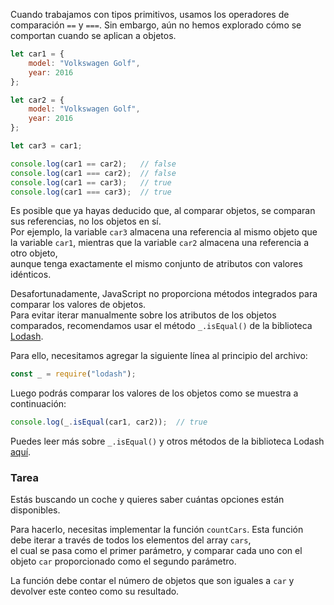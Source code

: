 Cuando trabajamos con tipos primitivos, usamos los operadores de comparación `==` y `===`. Sin embargo, aún no hemos explorado cómo se comportan cuando se aplican a objetos.

```javascript
let car1 = {
    model: "Volkswagen Golf",
    year: 2016
};

let car2 = {
    model: "Volkswagen Golf",
    year: 2016
};

let car3 = car1;

console.log(car1 == car2);   // false
console.log(car1 === car2);  // false
console.log(car1 == car3);   // true
console.log(car1 === car3);  // true
```

Es posible que ya hayas deducido que, al comparar objetos, se comparan sus referencias, no los objetos en sí.  
Por ejemplo, la variable `car3` almacena una referencia al mismo objeto que la variable `car1`, mientras que la variable `car2` almacena una referencia a otro objeto,  
aunque tenga exactamente el mismo conjunto de atributos con valores idénticos.

Desafortunadamente, JavaScript no proporciona métodos integrados para comparar los valores de objetos.  
Para evitar iterar manualmente sobre los atributos de los objetos comparados, recomendamos usar el método `_.isEqual()` de la biblioteca [Lodash](https://lodash.com).

Para ello, necesitamos agregar la siguiente línea al principio del archivo:
```javascript
const _ = require("lodash");
```

Luego podrás comparar los valores de los objetos como se muestra a continuación:
```javascript
console.log(_.isEqual(car1, car2));  // true
```

Puedes leer más sobre `_.isEqual()` y otros métodos de la biblioteca Lodash [aquí](https://lodash.com/docs/4.17.15#isEqual).

### Tarea
Estás buscando un coche y quieres saber cuántas opciones están disponibles.  

Para hacerlo, necesitas implementar la función `countCars`. Esta función debe iterar a través de todos los elementos del array `cars`,  
el cual se pasa como el primer parámetro, y comparar cada uno con el objeto `car` proporcionado como el segundo parámetro.  

La función debe contar el número de objetos que son iguales a `car` y devolver este conteo como su resultado.
